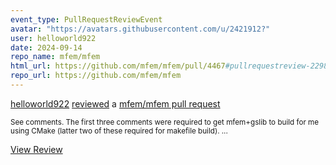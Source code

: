 ```yaml
---
event_type: PullRequestReviewEvent
avatar: "https://avatars.githubusercontent.com/u/2421912?"
user: helloworld922
date: 2024-09-14
repo_name: mfem/mfem
html_url: https://github.com/mfem/mfem/pull/4467#pullrequestreview-2298175838
repo_url: https://github.com/mfem/mfem
---
```


<a href='https://github.com/helloworld922' target='_blank'>helloworld922</a> <a href='https://github.com/mfem/mfem/pull/4467#pullrequestreview-2298175838' target='_blank'>reviewed</a> a <a href='https://github.com/mfem/mfem/pull/4467' target='_blank'>mfem/mfem pull request</a>

<small>See comments. The first three comments were required to get mfem+gslib to build for me using CMake (latter two of these required for makefile build)....</small>

<a href='https://github.com/mfem/mfem/pull/4467#pullrequestreview-2298175838' target='_blank'>View Review</a>